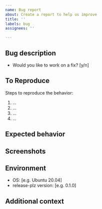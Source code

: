 ```yaml
---
name: Bug report
about: Create a report to help us improve
title: ''
labels: bug
assignees: ''

---
```


## Bug description

<!-- A clear and concise description of what the bug is. -->

- Would you like to work on a fix? [y/n]

## To Reproduce

<!--
Make sure you are able to reproduce the bug in the main branch, too.
Please try to reproduce the bug in a small example repository.
Even better, you can write an integration test in `crates/release-plz/tests` and check if it fails.

Also, sometimes you don't need to run release-plz in CI to reproduce a bug
because certain bugs can be reproduced locally running `release-plz update`.
-->

Steps to reproduce the behavior:

1. ...
2. ...
3. ...
4. ...

## Expected behavior

<!-- A clear and concise description of what you expected to happen. -->

## Screenshots

<!-- If applicable, add screenshots to help explain your problem. -->

## Environment

<!-- Please fill the following information. -->

- OS: [e.g. Ubuntu 20.04]
- release-plz version: [e.g. 0.1.0]

## Additional context

<!-- Add any other context about the problem here. -->
